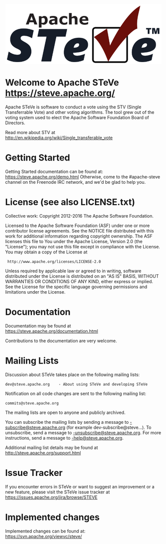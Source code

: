 ![Logo](www/htdocs/images/steve_large.png)

 Welcome to Apache STeVe <https://steve.apache.org/>
=============================================================

Apache STeVe is software to conduct a vote using the STV (Single Transferrable
Vote) and other voting algorithms. The tool grew out of the voting system used
to elect the Apache Software Foundation Board of Directors.

Read more about STV at
http://en.wikipedia.org/wiki/Single_transferable_vote

Getting Started
===============
Getting Started documentation can be found at: https://steve.apache.org/demo.html
Otherwise, come to the #apache-steve channel on the Freenode IRC network, 
and we'd be glad to help you.


License (see also LICENSE.txt)
==============================
Collective work: Copyright 2012-2016 The Apache Software Foundation.

Licensed to the Apache Software Foundation (ASF) under one or more
contributor license agreements.  See the NOTICE file distributed with
this work for additional information regarding copyright ownership.
The ASF licenses this file to You under the Apache License, Version 2.0
(the "License"); you may not use this file except in compliance with
the License.  You may obtain a copy of the License at

     http://www.apache.org/licenses/LICENSE-2.0

Unless required by applicable law or agreed to in writing, software
distributed under the License is distributed on an "AS IS" BASIS,
WITHOUT WARRANTIES OR CONDITIONS OF ANY KIND, either express or implied.
See the License for the specific language governing permissions and
limitations under the License.


Documentation
=============
Documentation may be found at https://steve.apache.org/documentation.html

Contributions to the documentation are very welcome.

Mailing Lists
=============
Discussion about STeVe takes place on the following mailing lists:

    dev@steve.apache.org    - About using STeVe and developing STeVe

Notification on all code changes are sent to the following mailing list:

    commits@steve.apache.org

The mailing lists are open to anyone and publicly archived.

You can subscribe the mailing lists by sending a message to
<LIST>-subscribe@steve.apache.org (for example
dev-subscribe@steve...).  To unsubscribe, send a message to
<LIST>-unsubscribe@steve.apache.org.  For more instructions, send a
message to <LIST>-help@steve.apache.org.

Additional mailing list details may be found at
http://steve.apache.org/support.html

Issue Tracker
=============
If you encounter errors in STeVe or want to suggest an improvement or a new
feature, please visit the STeVe issue tracker at
https://issues.apache.org/jira/browse/STEVE

Implemented changes
===================
Implemented changes can be found at:
    https://svn.apache.org/viewvc/steve/


